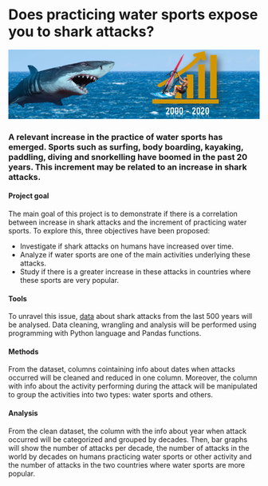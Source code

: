 # Does practicing water sports expose you to shark attacks?

![imagen](https://github.com/Flori-87/data-cleaning-pandas/blob/master/input/image_shark.PNG)


### A relevant increase in the practice of water sports has emerged. Sports such as surfing, body boarding, kayaking, paddling, diving and snorkelling have boomed in the past 20 years. This increment may be related to an increase in shark attacks.

#### Project goal

The main goal of this project is to demonstrate if there is a correlation between increase in shark attacks and the increment of practicing water sports. To explore this, three objectives have been proposed:
- Investigate if shark attacks on humans have increased over time. 
- Analyze if water sports are one of the main activities underlying these attacks. 
- Study if there is a greater increase in these attacks in countries where these sports are very popular.

#### Tools

To unravel this issue, [data](https://www.kaggle.com/teajay/global-shark-attacks) about shark attacks from the last 500 years  will be analysed. Data cleaning, wrangling and analysis will be performed using programming with Python language and Pandas functions.

#### Methods

From the dataset, columns cointaining info about dates when attacks occurred will be cleaned and reduced in one column. Moreover, the column with info about the activity performing during the attack will be manipulated to group the activities into two types: water sports and others.

#### Analysis

From the clean dataset, the column with the info about year when attack occurred will be categorized and grouped by decades. Then, bar graphs will show the number of attacks per decade, the number of attacks in the world by decades on humans practicing water sports or other activity and the number of attacks in the two countries where water sports are more popular.  

